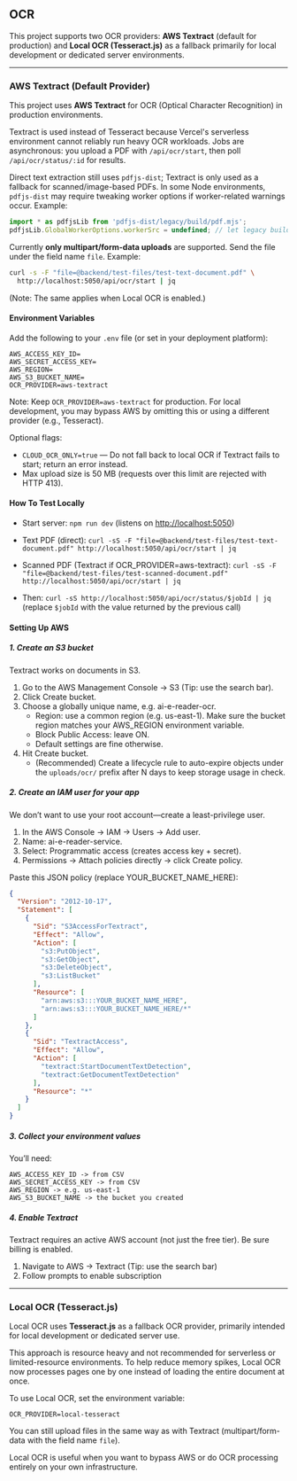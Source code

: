## OCR

This project supports two OCR providers: **AWS Textract** (default for production) and **Local OCR (Tesseract.js)** as a fallback primarily for local development or dedicated server environments.

---

### AWS Textract (Default Provider)

This project uses **AWS Textract** for OCR (Optical Character Recognition) in production environments.

Textract is used instead of Tesseract because Vercel's serverless environment cannot reliably run heavy OCR workloads. Jobs are asynchronous: you upload a PDF with `/api/ocr/start`, then poll `/api/ocr/status/:id` for results.

Direct text extraction still uses `pdfjs-dist`; Textract is only used as a fallback for scanned/image-based PDFs. In some Node environments, `pdfjs-dist` may require tweaking worker options if worker-related warnings occur. Example:

```js
import * as pdfjsLib from 'pdfjs-dist/legacy/build/pdf.mjs';
pdfjsLib.GlobalWorkerOptions.workerSrc = undefined; // let legacy build manage the worker in Node
```

Currently **only multipart/form-data uploads** are supported. Send the file under the field name `file`. Example:

```bash
curl -s -F "file=@backend/test-files/test-text-document.pdf" \
  http://localhost:5050/api/ocr/start | jq
```

(Note: The same applies when Local OCR is enabled.)

#### Environment Variables

Add the following to your `.env` file (or set in your deployment platform):

```env
AWS_ACCESS_KEY_ID=
AWS_SECRET_ACCESS_KEY=
AWS_REGION=
AWS_S3_BUCKET_NAME=
OCR_PROVIDER=aws-textract
```

Note: Keep `OCR_PROVIDER=aws-textract` for production. For local development, you may bypass AWS by omitting this or using a different provider (e.g., Tesseract).

Optional flags:
- `CLOUD_OCR_ONLY=true` — Do not fall back to local OCR if Textract fails to start; return an error instead.
- Max upload size is 50 MB (requests over this limit are rejected with HTTP 413).

#### How To Test Locally

- Start server: `npm run dev` (listens on <http://localhost:5050>)

- Text PDF (direct): `curl -sS -F "file=@backend/test-files/test-text-document.pdf" http://localhost:5050/api/ocr/start | jq`

- Scanned PDF (Textract if OCR_PROVIDER=aws-textract): `curl -sS -F "file=@backend/test-files/test-scanned-document.pdf" http://localhost:5050/api/ocr/start | jq`
- Then: `curl -sS http://localhost:5050/api/ocr/status/$jobId | jq` (replace `$jobId` with the value returned by the previous call)


#### Setting Up AWS

##### 1. Create an S3 bucket

Textract works on documents in S3.

1.  Go to the AWS Management Console -> S3 (Tip: use the search bar).
2.  Click Create bucket.
3.  Choose a globally unique name, e.g. ai-e-reader-ocr.
    - Region: use a common region (e.g. us-east-1). Make sure the bucket region matches your AWS_REGION environment variable.
    - Block Public Access: leave ON.
    - Default settings are fine otherwise.
4.  Hit Create bucket.
    - (Recommended) Create a lifecycle rule to auto-expire objects under the `uploads/ocr/` prefix after N days to keep storage usage in check.


##### 2. Create an IAM user for your app

We don’t want to use your root account—create a least-privilege user.

1.  In the AWS Console -> IAM -> Users -> Add user.
2.  Name: ai-e-reader-service.
3.  Select: Programmatic access (creates access key + secret).
4.  Permissions -> Attach policies directly -> click Create policy.

Paste this JSON policy (replace YOUR_BUCKET_NAME_HERE):

```json
{
  "Version": "2012-10-17",
  "Statement": [
    {
      "Sid": "S3AccessForTextract",
      "Effect": "Allow",
      "Action": [
        "s3:PutObject",
        "s3:GetObject",
        "s3:DeleteObject",
        "s3:ListBucket"
      ],
      "Resource": [
        "arn:aws:s3:::YOUR_BUCKET_NAME_HERE",
        "arn:aws:s3:::YOUR_BUCKET_NAME_HERE/*"
      ]
    },
    {
      "Sid": "TextractAccess",
      "Effect": "Allow",
      "Action": [
        "textract:StartDocumentTextDetection",
        "textract:GetDocumentTextDetection"
      ],
      "Resource": "*"
    }
  ]
}
```

##### 3. Collect your environment values

You’ll need:

```env
AWS_ACCESS_KEY_ID -> from CSV
AWS_SECRET_ACCESS_KEY -> from CSV
AWS_REGION -> e.g. us-east-1
AWS_S3_BUCKET_NAME -> the bucket you created
```

##### 4. Enable Textract

Textract requires an active AWS account (not just the free tier). Be sure billing is enabled.

1.  Navigate to AWS -> Textract (Tip: use the search bar)
2.  Follow prompts to enable subscription

---

### Local OCR (Tesseract.js)

Local OCR uses **Tesseract.js** as a fallback OCR provider, primarily intended for local development or dedicated server use.

This approach is resource heavy and not recommended for serverless or limited-resource environments. To help reduce memory spikes, Local OCR now processes pages one by one instead of loading the entire document at once.

To use Local OCR, set the environment variable:

```env
OCR_PROVIDER=local-tesseract
```

You can still upload files in the same way as with Textract (multipart/form-data with the field name `file`).

Local OCR is useful when you want to bypass AWS or do OCR processing entirely on your own infrastructure.
